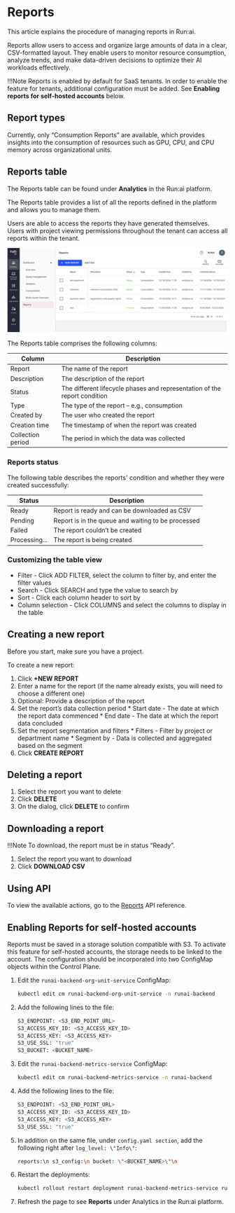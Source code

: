 # Reports

This article explains the procedure of managing reports in Run:ai.

Reports allow users to access and organize large amounts of data in a clear, CSV-formatted layout. They enable users to monitor resource consumption, analyze trends, and make data-driven decisions to optimize their AI workloads effectively.

!!!Note Reports is enabled by default for SaaS tenants. In order to enable the feature for tenants, additional configuration must be added. See **Enabling reports for self-hosted accounts** below.

## Report types

Currently, only “Consumption Reports” are available, which provides insights into the consumption of resources such as GPU, CPU, and CPU memory across organizational units.

## Reports table

The Reports table can be found under **Analytics** in the Run:ai platform.

The Reports table provides a list of all the reports defined in the platform and allows you to manage them.

Users are able to access the reports they have generated themselves. Users with project viewing permissions throughout the tenant can access all reports within the tenant.

![](../performance/img/reports-table.png)

The Reports table comprises the following columns:

| Column            | Description                                                               |
| ----------------- | ------------------------------------------------------------------------- |
| Report            | The name of the report                                                    |
| Description       | The description of the report                                             |
| Status            | The different lifecycle phases and representation of the report condition |
| Type              | The type of the report – e.g., consumption                                |
| Created by        | The user who created the report                                           |
| Creation time     | The timestamp of when the report was created                              |
| Collection period | The period in which the data was collected                                |

### Reports status

The following table describes the reports' condition and whether they were created successfully:

| Status        | Description                                        |
| ------------- | -------------------------------------------------- |
| Ready         | Report is ready and can be downloaded as CSV       |
| Pending       | Report is in the queue and waiting to be processed |
| Failed        | The report couldn’t be created                     |
| Processing... | The report is being created                        |

### Customizing the table view

* Filter - Click ADD FILTER, select the column to filter by, and enter the filter values
* Search - Click SEARCH and type the value to search by
* Sort - Click each column header to sort by
* Column selection - Click COLUMNS and select the columns to display in the table

## Creating a new report

Before you start, make sure you have a project.

To create a new report:

1. Click **+NEW REPORT**
2. Enter a name for the report (if the name already exists, you will need to choose a different one)
3. Optional: Provide a description of the report
4. Set the report’s data collection period \* Start date - The date at which the report data commenced \* End date - The date at which the report data concluded
5. Set the report segmentation and filters \* Filters - Filter by project or department name \* Segment by - Data is collected and aggregated based on the segment
6. Click **CREATE REPORT**

## Deleting a report

1. Select the report you want to delete
2. Click **DELETE**
3. On the dialog, click **DELETE** to confirm

## Downloading a report

!!!Note To download, the report must be in status “Ready”.

1. Select the report you want to download
2. Click **DOWNLOAD CSV**

## Using API

To view the available actions, go to the [Reports](https://api-docs.run.ai/latest/tag/Reports/) API reference.

## Enabling Reports for self-hosted accounts

Reports must be saved in a storage solution compatible with S3. To activate this feature for self-hosted accounts, the storage needs to be linked to the account. The configuration should be incorporated into two ConfigMap objects within the Control Plane.

1.  Edit the `runai-backend-org-unit-service` ConfigMap:

    ```bash
    kubectl edit cm runai-backend-org-unit-service -n runai-backend
    ```
2.  Add the following lines to the file:

    ```bash
    S3_ENDPOINT: <S3_END_POINT_URL>
    S3_ACCESS_KEY_ID: <S3_ACCESS_KEY_ID>
    S3_ACCESS_KEY: <S3_ACCESS_KEY>
    S3_USE_SSL: "true"
    S3_BUCKET: <BUCKET_NAME>
    ```
3.  Edit the `runai-backend-metrics-service` ConfigMap:

    ```bash
    kubectl edit cm runai-backend-metrics-service -n runai-backend
    ```
4.  Add the following lines to the file:

    ```bash
    S3_ENDPOINT: <S3_END_POINT_URL>
    S3_ACCESS_KEY_ID: <S3_ACCESS_KEY_ID>
    S3_ACCESS_KEY: <S3_ACCESS_KEY>
    S3_USE_SSL: "true"
    ```
5.  In addition on the same file, under `config.yaml section`, add the following right after `log_level: \"Info\"`:

    ```bash
    reports:\n s3_config:\n bucket: \"<BUCKET_NAME>\"\n
    ```
6.  Restart the deployments:

    ```bash
    kubectl rollout restart deployment runai-backend-metrics-service runai-backend-org-unit-service -n runai-backend
    ```
7. Refresh the page to see **Reports** under Analytics in the Run:ai platform.
